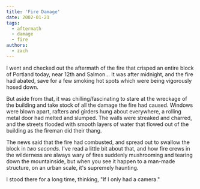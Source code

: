 ```yaml
---
title: 'Fire Damage'
date: 2002-01-21
tags:
  - aftermath
  - damage
  - fire
authors:
  - zach
---
```


I went and checked out the aftermath of the fire that crisped an entire block of Portland today, near 12th and Salmon... It was after midnight, and the fire had abated, save for a few smoking hot spots which were being vigorously hosed down.

But aside from that, it was chilling/fascinating to stare at the wreckage of the building and take stock of all the damage the fire had caused. Windows were blown apart, rafters and girders hung about everywhere, a rolling metal door had melted and slumped. The walls were streaked and charred, and the streets flooded with smooth layers of water that flowed out of the building as the fireman did their thang.

The news said that the fire had combusted, and spread out to swallow the block in _two seconds_. I've read a little bit about that, and how fire crews in the wilderness are always wary of fires suddenly mushrooming and tearing down the mountainside, but when you see it happen to a man-made structure, on an urban scale, it's supremely haunting.

I stood there for a long time, thinking, "If I only had a camera."
